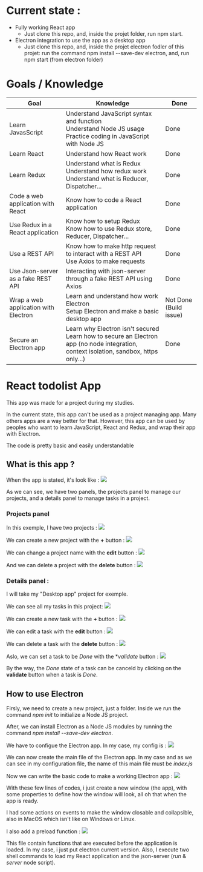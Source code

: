 # Current state :
- Fully working React app
  - Just clone this repo, and, inside the projet folder, run npm start.
- Electron integration to use the app as a desktop app
  - Just clone this repo, and, inside the projet electron fodler of this projet: 
    run the command npm install --save-dev electron, and,
    run npm start (from electron folder)

# Goals / Knowledge
| Goal | Knowledge | Done |
|---|---|---|
|Learn JavasScript|Understand JavaScript syntax and function<br/>Understand Node JS usage<br/>Practice coding in JavaScript with Node JS|Done|
|Learn React|Understand how React work|Done|
|Learn Redux|Understand what is Redux<br/>Understand how redux work<br/>Understand what is Reducer, Dispatcher...|Done|
|Code a web application with React|Know how to code a React application|Done|
|Use Redux in a React application|Know how to setup Redux<br/>Know how to use Redux store, Reducer, Dispatcher...|Done|
|Use a REST API|Know how to make http request to interact with a REST API<br/>Use Axios to make requests|Done|
|Use Json-server as a fake REST API|Interacting with json-server through a fake REST API using Axios|Done|
|Wrap a web application with Electron|Learn and understand how work Electron<br/>Setup Electron and make a basic desktop app|Not Done (Build issue)|
|Secure an Electron app|Learn why Electron isn't secured<br/>Learn how to secure an Electron app (no node integration, context isolation, sandbox, https only...)|Done|

# React todolist App

This app was made for a project during my studies.

In the current state, this app can't be used as a project managing app. Many others apps are a way better for that.
However, this app can be used by peoples who want to learn JavaScript, React and Redux, and wrap their app with Electron.

The code is pretty basic and easily understandable

## What is this app ?

When the app is stated, it's look like :
<img src="screens/default.png"/>

As we can see, we have two panels, the projects panel to manage our projects, and a details panel to manage tasks in a project.

### Projects panel
In this exemple, I have two projects :
<img src="screens/projects.png"/>

We can create a new project with the **+** button :
<img src="screens/create-project.png"/>

We can change a project name with the **edit** button :
<img src="screens/edit-project.png"/>

And we can delete a project with the **delete** button :
<img src="screens/delete-project.png"/>

### Details panel :
I will take my "Desktop app" project for exemple.

We can see all my tasks in this project:
<img src="screens/tasks.png"/>

We can create a new task with the **+** button :
<img src="screens/create-task.png"/>

We can edit a task with the **edit** button :
<img src="screens/edit-task.png"/>

We can delete a task with the **delete** button :
<img src="screens/delete-task.png"/>

Aslo, we can set a task to be *Done* with the **validate* button :
<img src="screens/done-task.png"/>

By the way, the *Done* state of a task can be canceld by clicking on the **validate** button when a task is *Done*.

## How to use Electron

Firsly, we need to create a new project, just a folder. Inside we run the command *npm init* to initialize a Node JS project.

After, we can install Electron as a Node JS modules by running the command *npm install --save-dev electron*.

We have to configue the Electron app. In my case, my config is :
<img src="screens/electron-config.png"/>

We can now create the main file of the Electron app. In my case and as we can see in my configuration file, the name of this main file must be *index.js*

Now we can write the basic code to make a working Electron app :
<img src="screens/electron-index.png"/>

With these few lines of codes, i just create a new window (the app), with some properties to define how the window will look, all oh that when the app is ready.

I had some actions on events to make the window closable and collapsible, also in MacOS which isn't like on Windows or Linux.

I also add a preload function :
<img src="screens/electron-preload.png"/>

This file contain functions that are executed before the application is loaded. In my case, i just put electron current version.
Also, I execute two shell commands to load my React application and the json-server (*run* & *server* node script).
